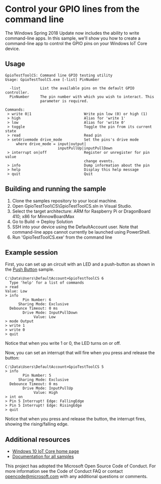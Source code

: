 # Control your GPIO lines from the command line

The Windows Spring 2018 Update now includes the ability to write command-line apps. In this sample, we'll show you how to create a 
command-line app to control the GPIO pins on your Windows IoT Core device.

## Usage

```
GpioTestToolCS: Command line GPIO testing utility
Usage: GpioTestToolCS.exe [-list] PinNumber

  -list         List the available pins on the default GPIO controller.
  PinNumber     The pin number with which you wish to interact. This
                parameter is required.

Commands:
 > write 0|1                        Write pin low (0) or high (1)
 > high                             Alias for 'write 1'
 > low                              Alias for 'write 0'
 > toggle                           Toggle the pin from its current state
 > read                             Read pin
 > setdrivemode drive_mode          Set the pins's drive mode
     where drive_mode = input|output|
                        inputPullUp|inputPullDown
 > interrupt on|off                 Register or unregister for pin value
                                    change events.
 > info                             Dump information about the pin
 > help                             Display this help message
 > quit                             Quit
```

## Building and running the sample

1. Clone the samples repository to your local machine.
2. Open GpioTestTool\CS\GpioTestToolCS.sln in Visual Studio.
3. Select the target architecture: ARM for Raspberry Pi or DragonBoard 410;  x86 for MinnowBoardMax
4. Go to Build -> Deploy Solution
5. SSH into your device using the DefaultAccount user. Note that command-line apps cannot currently be launched using PowerShell.
6. Run 'GpioTestToolCS.exe' from the command line

## Example session

First, you can set up an circuit with an LED and a push-button as shown in the [Push Button](https://github.com/Microsoft/Windows-iotcore-samples/blob/develop/Samples/PushButton/CS/README.md) sample.

```
C:\Data\Users\DefaultAccount>GpioTestToolCS 6
  Type 'help' for a list of commands
> read
Value: Low
> info
        Pin Number: 6
      Sharing Mode: Exclusive
  Debounce Timeout: 0 ms
        Drive Mode: InputPullDown
             Value: Low
> mode Output
> write 1
> write 0
> quit
```

Notice that when you write 1 or 0, the LED turns on or off. 

Now, you can set an interrupt that will fire when you press and release the button:

```
C:\Data\Users\DefaultAccount>GpioTestToolCS 5
> info
        Pin Number: 5
      Sharing Mode: Exclusive
  Debounce Timeout: 0 ms
        Drive Mode: InputPullUp
             Value: High
> int on
> Pin 5 Interrupt! Edge: FallingEdge
> Pin 5 Interrupt! Edge: RisingEdge
> quit
```

Notice that when you press and release the button, the interrupt fires, showing the rising/falling edge.

## Additional resources
* [Windows 10 IoT Core home page](https://developer.microsoft.com/en-us/windows/iot/)
* [Documentation for all samples](https://developer.microsoft.com/en-us/windows/iot/samples)

This project has adopted the Microsoft Open Source Code of Conduct. For more information see the Code of Conduct FAQ or contact <opencode@microsoft.com> with any additional questions or comments.
